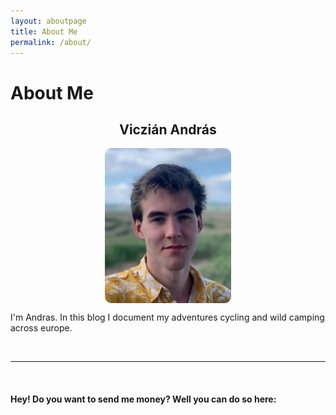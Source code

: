 ```yaml
---
layout: aboutpage
title: About Me
permalink: /about/
---
```


# About Me

<h2 style="text-align:center"> Viczián András </h2>

<img src="/picture_of_me.jpg" width="40%" height="54%" style="border-radius:10px;display:block;margin-left:auto;margin-right:auto"/>



I'm Andras. In this blog I document my adventures cycling and wild camping across europe.

<br>
<hr>
<br>

#### Hey! Do you want to send me money? Well you can do so here:
